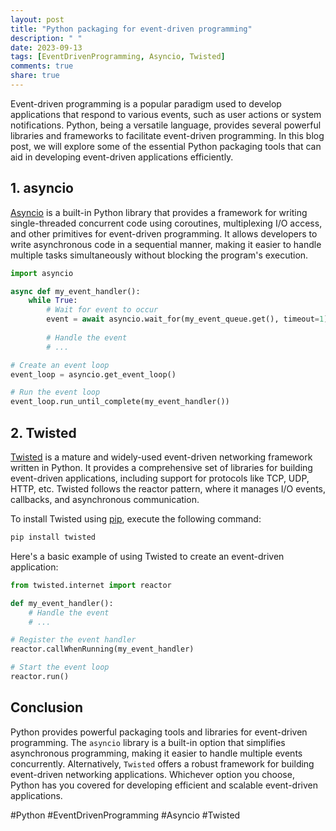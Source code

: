 ```yaml
---
layout: post
title: "Python packaging for event-driven programming"
description: " "
date: 2023-09-13
tags: [EventDrivenProgramming, Asyncio, Twisted]
comments: true
share: true
---
```


Event-driven programming is a popular paradigm used to develop applications that respond to various events, such as user actions or system notifications. Python, being a versatile language, provides several powerful libraries and frameworks to facilitate event-driven programming. In this blog post, we will explore some of the essential Python packaging tools that can aid in developing event-driven applications efficiently.

## 1. asyncio

[Asyncio](https://docs.python.org/3/library/asyncio.html) is a built-in Python library that provides a framework for writing single-threaded concurrent code using coroutines, multiplexing I/O access, and other primitives for event-driven programming. It allows developers to write asynchronous code in a sequential manner, making it easier to handle multiple tasks simultaneously without blocking the program's execution.

```python
import asyncio

async def my_event_handler():
    while True:
        # Wait for event to occur
        event = await asyncio.wait_for(my_event_queue.get(), timeout=1)
        
        # Handle the event
        # ...

# Create an event loop
event_loop = asyncio.get_event_loop()

# Run the event loop
event_loop.run_until_complete(my_event_handler())
```

## 2. Twisted

[Twisted](https://twistedmatrix.com/trac/) is a mature and widely-used event-driven networking framework written in Python. It provides a comprehensive set of libraries for building event-driven applications, including support for protocols like TCP, UDP, HTTP, etc. Twisted follows the reactor pattern, where it manages I/O events, callbacks, and asynchronous communication.

To install Twisted using [pip](https://pip.pypa.io/), execute the following command:

```bash
pip install twisted
```

Here's a basic example of using Twisted to create an event-driven application:

```python
from twisted.internet import reactor

def my_event_handler():
    # Handle the event
    # ...

# Register the event handler
reactor.callWhenRunning(my_event_handler)

# Start the event loop
reactor.run()
```

## Conclusion

Python provides powerful packaging tools and libraries for event-driven programming. The `asyncio` library is a built-in option that simplifies asynchronous programming, making it easier to handle multiple events concurrently. Alternatively, `Twisted` offers a robust framework for building event-driven networking applications. Whichever option you choose, Python has you covered for developing efficient and scalable event-driven applications.

#Python #EventDrivenProgramming #Asyncio #Twisted